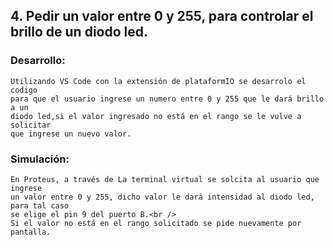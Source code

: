 
## 4. Pedir un valor entre 0 y 255, para controlar el brillo de un diodo led.

### Desarrollo:
	Utilizando VS Code con la extensión de plataformIO se desarrolo el codigo
	para que el usuario ingrese un numero entre 0 y 255 que le dará brillo a un
	diodo led,si el valor ingresado no está en el rango se le vulve a solicitar
	que ingrese un nuevo valor. 
### Simulación:	
	En Proteus, a través de La terminal virtual se solcita al usuario que ingrese
	un valor entre 0 y 255, dicho valor le dará intensidad al diodo led, para tal caso
	se elige el pin 9 del puerto B.<br />
	Si el valor no está en el rango solicitado se pide nuevamente por pantalla.

